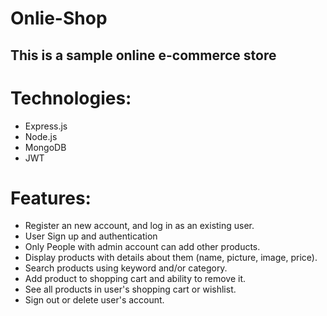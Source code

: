 # Onlie-Shop
## This is a sample  online e-commerce store
# Technologies:
- Express.js
- Node.js
- MongoDB
- JWT

# Features:
- Register an new account, and log in as an existing user.
- User Sign up and authentication
- Only People with admin account can add other products.
- Display products with details about them (name, picture, image, price).
- Search products using keyword and/or category.
- Add product to shopping cart and ability to remove it.
- See all products in user's shopping cart or wishlist.
- Sign out or delete user's account.
